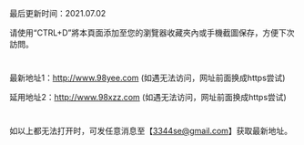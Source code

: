 最后更新时间：2021.07.02

请使用“CTRL+D”將本頁面添加至您的瀏覽器收藏夾內或手機截圖保存，方便下次訪問。
#
最新地址1：http://www.98yee.com (如遇无法访问，网址前面换成https尝试)

延用地址2：http://www.98xzz.com (如遇无法访问，网址前面换成https尝试)
#
如以上都无法打开时，可发任意消息至【3344se@gmail.com】获取最新地址。
